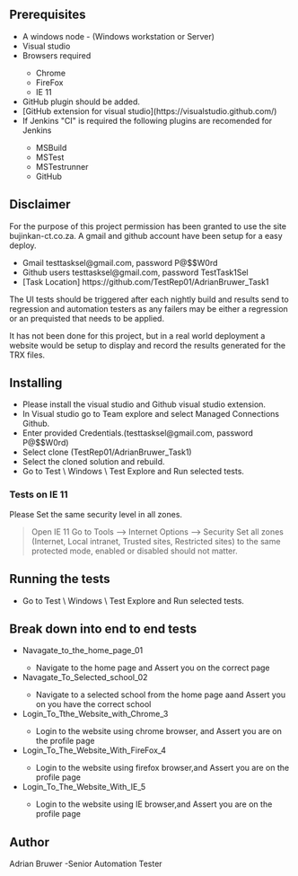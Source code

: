 ﻿## Prerequisites
<ul>
<li>A windows node - (Windows workstation or Server)</li>
<li>Visual studio</li>
<li>Browsers required</li>
<ul>
<li>Chrome</li>
<li>FireFox</li>
<li>IE 11</li>
</ul>
<li>GitHub plugin should be added.</li>
<li>[GitHub extension for visual studio](https://visualstudio.github.com/)</li>
<li> If Jenkins "CI" is required the following plugins are recomended for Jenkins</li>
<ul>
<li>MSBuild</li>
<li>MSTest</li>
<li>MSTestrunner</li>
<li>GitHub</li>
</ul>
</li>
</ul> 

## Disclaimer
For the purpose of this project permission has been granted to use the site bujinkan-ct.co.za.
A gmail and github account have been setup for a easy deploy.

<ul>
<li>Gmail testtasksel@gmail.com, password P@$$W0rd</li>
<li>Github users testtasksel@gmail.com, password TestTask1Sel</li>
<li>[Task Location] https://github.com/TestRep01/AdrianBruwer_Task1</li>
</ul> 

The UI tests should be triggered after each nightly build and results send to regression and automation testers as
any failers may be either a regression or an prequisted that needs to be applied.

It has not been done for this project, but in a real world deployment a website would be setup to
display and record the results generated for the TRX files.

## Installing
<ul>
<li>Please install the visual studio and Github visual studio extension.</li>
<li>In Visual studio go to Team explore and select Managed Connections Github.</li>
<li>Enter provided Credentials.(testtasksel@gmail.com, password P@$$W0rd)</li>
<li>Select clone (TestRep01/AdrianBruwer_Task1)</li>
<li>Select the cloned solution and rebuild.</li>
<li>Go to Test \ Windows \ Test Explore and Run selected tests.</li>
</ul>

### Tests on IE 11
Please Set the same security level in all zones.

>Open IE 11
Go to Tools --> Internet Options --> Security
Set all zones (Internet, Local intranet, Trusted sites, Restricted sites) to the same protected mode, enabled or disabled should not matter.


## Running the tests
<ul>
<li>Go to Test \ Windows \ Test Explore and Run selected tests.</li>
</ul>

## Break down into end to end tests
<ul>
<li>Navagate_to_the_home_page_01</li>
 <ul><li>Navigate to the home page and Assert you on the correct page</li></ul> 
<li>Navagate_To_Selected_school_02</li>
<ul><li>Navigate to a selected school from the home page aand Assert you on you have the correct school</li></ul> 
<li>Login_To_Tthe_Website_with_Chrome_3</li>
<ul><li>Login to the website using chrome browser, and Assert you are on the profile page</li></ul> 
<li>Login_To_The_Website_With_FireFox_4</li>
<ul><li>Login to the website using firefox browser,and Assert you are on the profile page</li></ul> 
<li>Login_To_The_Website_With_IE_5</li>
<ul><li>Login to the website using IE browser,and Assert you are on the profile page</li></ul> 
</ul> 

## Author
Adrian Bruwer -Senior Automation Tester